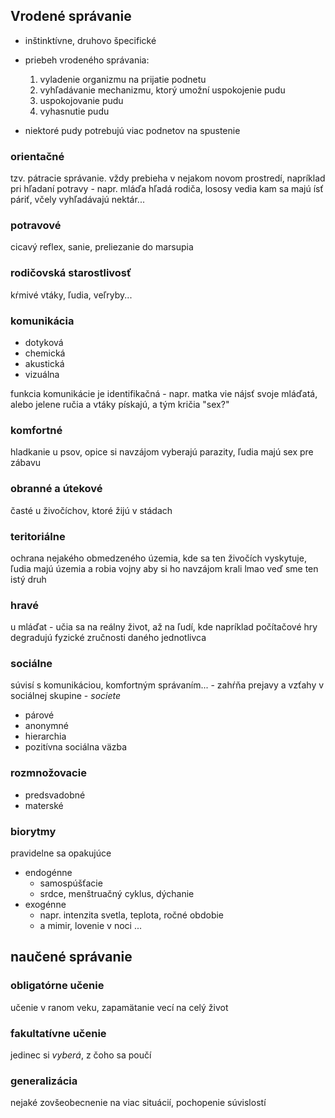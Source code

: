 ## Vrodené správanie

- inštinktívne, druhovo špecifické
- priebeh vrodeného správania:

  1. vyladenie organizmu na prijatie podnetu
  2. vyhľadávanie mechanizmu, ktorý umožní uspokojenie pudu
  3. uspokojovanie pudu
  4. vyhasnutie pudu

- niektoré pudy potrebujú viac podnetov na spustenie

### orientačné

tzv. pátracie správanie. vždy prebieha v nejakom novom prostredí, napríklad pri hľadaní potravy - napr. mláďa hľadá rodiča, lososy vedia kam sa majú ísť páriť, včely vyhľadávajú nektár...

### potravové

cicavý reflex, sanie, preliezanie do marsupia

### rodičovská starostlivosť

kŕmivé vtáky, ľudia, veľryby...

### komunikácia

- dotyková
- chemická
- akustická
- vizuálna

funkcia komunikácie je identifikačná - napr. matka vie nájsť svoje mláďatá, alebo jelene ručia a vtáky pískajú, a tým kričia "sex?"

### komfortné

hladkanie u psov, opice si navzájom vyberajú parazity, ľudia majú sex pre zábavu

### obranné a útekové

časté u živočíchov, ktoré žijú v stádach

### teritoriálne

ochrana nejakého obmedzeného územia, kde sa ten živočích vyskytuje, ľudia majú územia a robia vojny aby si ho navzájom krali lmao veď sme ten istý druh

### hravé

u mláďat - učia sa na reálny život, až na ľudí, kde napríklad počítačové hry degradujú fyzické zručnosti daného jednotlivca

### sociálne

súvisí s komunikáciou, komfortným správaním... - zahŕňa prejavy a vzťahy v sociálnej skupine - *societe*

- párové
- anonymné
- hierarchia
- pozitívna sociálna väzba

### rozmnožovacie

- predsvadobné
- materské

### biorytmy

pravidelne sa opakujúce

- endogénne
  - samospúšťacie
  - srdce, menštruačný cyklus, dýchanie
- exogénne
  - napr. intenzita svetla, teplota, ročné obdobie
  - a mimir, lovenie v noci ...


## naučené správanie

### obligatórne učenie

učenie v ranom veku, zapamätanie vecí na celý život

### fakultatívne učenie

jedinec si *vyberá*, z čoho sa poučí

### generalizácia

nejaké zovšeobecnenie na viac situácií, pochopenie súvislostí
